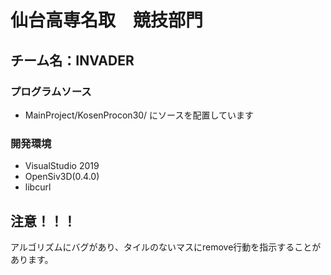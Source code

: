 # 仙台高専名取　競技部門  
## チーム名：INVADER
### プログラムソース
* MainProject/KosenProcon30/ にソースを配置しています

### 開発環境
* VisualStudio 2019
* OpenSiv3D(0.4.0)
* libcurl

## 注意！！！
アルゴリズムにバグがあり、タイルのないマスにremove行動を指示することがあります。
